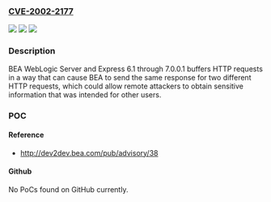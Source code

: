 ### [CVE-2002-2177](https://cve.mitre.org/cgi-bin/cvename.cgi?name=CVE-2002-2177)
![](https://img.shields.io/static/v1?label=Product&message=n%2Fa&color=blue)
![](https://img.shields.io/static/v1?label=Version&message=n%2Fa&color=blue)
![](https://img.shields.io/static/v1?label=Vulnerability&message=n%2Fa&color=brighgreen)

### Description

BEA WebLogic Server and Express 6.1 through 7.0.0.1 buffers HTTP requests in a way that can cause BEA to send the same response for two different HTTP requests, which could allow remote attackers to obtain sensitive information that was intended for other users.

### POC

#### Reference
- http://dev2dev.bea.com/pub/advisory/38

#### Github
No PoCs found on GitHub currently.

